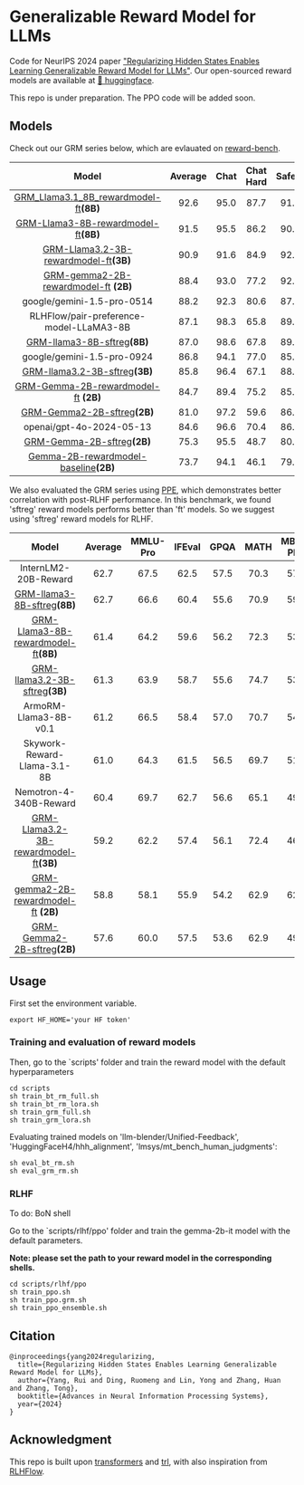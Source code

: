 # Generalizable Reward Model for LLMs
Code for NeurIPS 2024 paper ["Regularizing Hidden States Enables Learning Generalizable Reward Model for LLMs"](https://arxiv.org/abs/2406.10216). Our open-sourced reward models are available at [🤗 huggingface](https://huggingface.co/collections/Ray2333/grm-66882bdf7152951779506c7b).

This repo is under preparation. The PPO code will be added soon.

## Models

Check out our GRM series below, which are evlauated on [reward-bench](https://huggingface.co/spaces/allenai/reward-bench).



|       Model               | Average       |  Chat     |     Chat Hard      |     Safety      |     Reasoning     |   
|:-------------------------:|:-------------:|:---------:|:---------:|:--------:|:-----------:|
|[GRM_Llama3.1_8B_rewardmodel-ft](https://huggingface.co/Ray2333/GRM_Llama3.1_8B_rewardmodel-ft)**(8B)**| 92.6|95.0 |87.7|91.4|96.4| 
|[GRM-Llama3-8B-rewardmodel-ft](https://huggingface.co/Ray2333/GRM-Llama3-8B-rewardmodel-ft)**(8B)**|91.5|95.5|86.2|90.8|93.6|
|[GRM-Llama3.2-3B-rewardmodel-ft](https://huggingface.co/Ray2333/GRM-Llama3.2-3B-rewardmodel-ft)**(3B)**|90.9|91.6|84.9|92.7|94.6|
| [GRM-gemma2-2B-rewardmodel-ft](https://huggingface.co/Ray2333/GRM-gemma2-2B-rewardmodel-ft) **(2B)**| 88.4 | 93.0 | 77.2 | 92.2 | 91.2 |
| google/gemini-1.5-pro-0514 | 88.2 | 92.3 | 80.6 | 87.9 |92.0 |
|RLHFlow/pair-preference-model-LLaMA3-8B |87.1 | 98.3 | 65.8|89.7|94.7|
|[GRM-llama3-8B-sftreg](https://huggingface.co/Ray2333/GRM-llama3-8B-sftreg)**(8B)**|87.0|98.6|67.8|89.2|92.3|
|google/gemini-1.5-pro-0924 | 86.8 | 94.1|77.0|85.8 |90.2|
|[GRM-llama3.2-3B-sftreg](https://huggingface.co/Ray2333/GRM-llama3.2-3B-sftreg)**(3B)**|85.8|96.4|67.1|88.2|91.6|
|[GRM-Gemma-2B-rewardmodel-ft](https://huggingface.co/Ray2333/GRM-Gemma-2B-rewardmodel-ft) **(2B)**|  84.7 | 89.4 | 75.2 | 85.5 | 88.8 |
|  [GRM-Gemma2-2B-sftreg](https://huggingface.co/Ray2333/GRM-Gemma2-2B-sftreg)**(2B)** | 81.0 |  97.2    |  59.6 | 86.9 |   80.3 |
| openai/gpt-4o-2024-05-13 | 84.6|	96.6	| 70.4	| 86.5	| 84.9 |
|  [GRM-Gemma-2B-sftreg](https://huggingface.co/Ray2333/GRM-Gemma-2B-sftreg)**(2B)** | 75.3    |   95.5  |  48.7 |   80.0 | 76.8     |  
|  [Gemma-2B-rewardmodel-baseline](https://huggingface.co/Ray2333/Gemma-2B-rewardmodel-baseline)**(2B)** | 73.7    |   94.1  |  46.1 |  79.6 |  75.0   |  



We also evaluated the GRM series using [PPE](https://github.com/lmarena/PPE/tree/main), which demonstrates better correlation with post-RLHF performance. In this benchmark, we found 'sftreg' reward models performs better than 'ft' models. So we suggest using 'sftreg' reward models for RLHF.

|       Model               | Average       |  MMLU-Pro    |   IFEval |    GPQA    |  MATH       |       MBPP-Plus   |   Human Preference |
|:-------------------------:|:-------------:|:---------:|:---------:|:--------:|:-----------:|   :-----------:  |:-----------:  |
| InternLM2-20B-Reward | 62.7 | 67.5  | 62.5 | 57.5 | 70.3 | 57.6 | 61.0 |
|[GRM-llama3-8B-sftreg](https://huggingface.co/Ray2333/GRM-llama3-8B-sftreg)**(8B)**| 62.7 | 66.6 | 60.4| 55.6| 70.9|   59.5    | 63.4|
|[GRM-Llama3-8B-rewardmodel-ft](https://huggingface.co/Ray2333/GRM-Llama3-8B-rewardmodel-ft)**(8B)**| 61.4 | 64.2 | 59.6 | 56.2 | 72.3 | 53.3 | 62.5 |
|[GRM-llama3.2-3B-sftreg](https://huggingface.co/Ray2333/GRM-llama3.2-3B-sftreg)**(3B)**|  61.3  |63.9 |58.7   | 55.6| 74.7| 53.1 |  62.0     |
| ArmoRM-Llama3-8B-v0.1 | 61.2  | 66.5 | 58.4 | 57.0 | 70.7 | 54.2 | 60.6| 
|Skywork-Reward-Llama-3.1-8B | 61.0 |  64.3 | 61.5 | 56.5 | 69.7 | 51.6   | 62.4|
|Nemotron-4-340B-Reward | 60.4| 69.7 | 62.7 | 56.6 | 65.1 | 49.2 | 59.3 |
|[GRM-Llama3.2-3B-rewardmodel-ft](https://huggingface.co/Ray2333/GRM-Llama3.2-3B-rewardmodel-ft)**(3B)**| 59.2 | 62.2 | 57.4 | 56.1 | 72.4 | 46.2 | 60.8 |
| [GRM-gemma2-2B-rewardmodel-ft](https://huggingface.co/Ray2333/GRM-gemma2-2B-rewardmodel-ft) **(2B)**| 58.8 | 58.1 | 55.9 | 54.2 | 62.9 | 62.1 | 59.6 |
|  [GRM-Gemma2-2B-sftreg](https://huggingface.co/Ray2333/GRM-Gemma2-2B-sftreg)**(2B)** | 57.6  | 60.0 | 57.5 | 53.6 | 62.9 | 49.7 | 61.9 |



## Usage 
First set the environment variable.
```
export HF_HOME='your HF token'
```

### Training and evaluation of reward models
Then, go to the `scripts' folder and train the reward model with the default hyperparameters
```
cd scripts
sh train_bt_rm_full.sh
sh train_bt_rm_lora.sh
sh train_grm_full.sh
sh train_grm_lora.sh
```

Evaluating trained models on 'llm-blender/Unified-Feedback', 'HuggingFaceH4/hhh_alignment', 'lmsys/mt_bench_human_judgments':
```
sh eval_bt_rm.sh
sh eval_grm_rm.sh
```

### RLHF
To do: BoN shell


Go to the `scripts/rlhf/ppo' folder and train the gemma-2b-it model with the default parameters.

**Note: please set the path to your reward model in the corresponding shells.**
```
cd scripts/rlhf/ppo
sh train_ppo.sh
sh train_ppo.grm.sh
sh train_ppo_ensemble.sh
```


## Citation

```
@inproceedings{yang2024regularizing,
  title={Regularizing Hidden States Enables Learning Generalizable Reward Model for LLMs},
  author={Yang, Rui and Ding, Ruomeng and Lin, Yong and Zhang, Huan and Zhang, Tong},
  booktitle={Advances in Neural Information Processing Systems},
  year={2024}
}
```

## Acknowledgment
This repo is built upon [transformers](https://github.com/huggingface/transformers) and [trl](https://github.com/huggingface/trl), with also inspiration from [RLHFlow](https://github.com/RLHFlow/RLHF-Reward-Modeling). 


